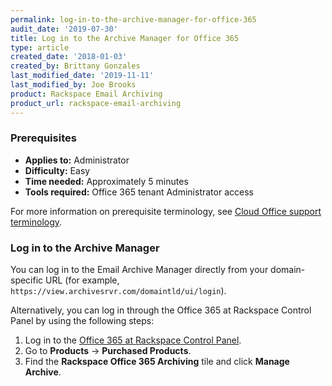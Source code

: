 ```yaml
---
permalink: log-in-to-the-archive-manager-for-office-365
audit_date: '2019-07-30'
title: Log in to the Archive Manager for Office 365
type: article
created_date: '2018-01-03'
created_by: Brittany Gonzales
last_modified_date: '2019-11-11'
last_modified_by: Joe Brooks
product: Rackspace Email Archiving
product_url: rackspace-email-archiving
---
```


### Prerequisites

- **Applies to:** Administrator
- **Difficulty:** Easy
- **Time needed:** Approximately 5 minutes
- **Tools required:** Office 365 tenant Administrator access

For more information on prerequisite terminology, see [Cloud Office support terminology](/support/how-to/cloud-office-support-terminology).

### Log in to the Archive Manager

You can log in to the Email Archive Manager directly from your domain-specific URL (for example, `https://view.archivesrvr.com/domaintld/ui/login`).

Alternatively, you can log in through the Office 365 at Rackspace Control Panel by using the following steps:

1.  Log in to the [Office 365 at Rackspace Control Panel](https://office365.cp.rackspace.com).
2.  Go to **Products** -> **Purchased Products**.
3.  Find the **Rackspace Office 365 Archiving** tile and click **Manage Archive**.
